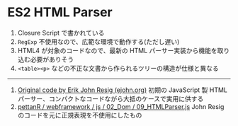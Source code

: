 # ES2 HTML Parser

1. Closure Script で書かれている
1. `RegExp` 不使用なので、広範な環境で動作する(ただし遅い)
2. HTML4 が対象のコードなので、最新の HTML パーサー実装から機能を取り込む必要がありそう
3. `<table><p>` などの不正な文書から作られるツリーの構造が仕様と異なる

---

1. [Original code by Erik John Resig (ejohn.org)](http://ejohn.org/blog/pure-javascript-html-parser/) 初期の JavaScript 製 HTML パーサー、コンパクトなコードながら大抵のケースで実用に供する
2. [pettanR / webframework / js / 02_Dom / 09_HTMLParser.js](https://github.com/pettanR/webframework/blob/38d5bab145631f33b0e9988dfb704252884b5986/js/02_dom/09_XHTMLParser.js) John Resig のコードを元に正規表現を不使用にしたもの
